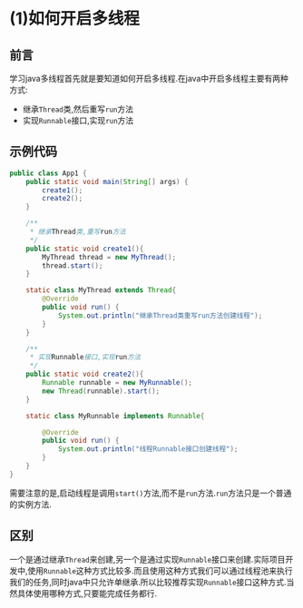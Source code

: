 # (1)如何开启多线程

## 前言

学习java多线程首先就是要知道如何开启多线程.在java中开启多线程主要有两种方式:

- 继承```Thread```类,然后重写```run```方法
- 实现```Runnable```接口,实现```run```方法

## 示例代码

```java
public class App1 {
    public static void main(String[] args) {
        create1();
        create2();
    }

    /**
     * 继承Thread类,重写run方法
     */
    public static void create1(){
        MyThread thread = new MyThread();
        thread.start();
    }

    static class MyThread extends Thread{
        @Override
        public void run() {
            System.out.println("继承Thread类重写run方法创建线程");
        }
    }

    /**
     * 实现Runnable接口,实现run方法
     */
    public static void create2(){
        Runnable runnable = new MyRunnable();
        new Thread(runnable).start();
    }

    static class MyRunnable implements Runnable{

        @Override
        public void run() {
            System.out.println("线程Runnable接口创建线程");
        }
    }
}
```

需要注意的是,启动线程是调用```start()```方法,而不是```run```方法.```run```方法只是一个普通的实例方法.

## 区别

一个是通过继承```Thread```来创建,另一个是通过实现```Runnable```接口来创建.实际项目开发中,使用```Runnable```这种方式比较多.而且使用这种方式我们可以通过线程池来执行我们的任务,同时java中只允许单继承.所以比较推荐实现```Runnable```接口这种方式.当然具体使用哪种方式,只要能完成任务都行.
